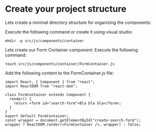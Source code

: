 # Create your project structure
Lets create a minimal directory structure for organizing the components:

Execute the following command or create it using visual studio:
```
mkdir -p src/js/components/container
```

Lets create our Form Container component:
Execute the following command:

```
touch src/js/components/container/FormContainer.js
```

Add the following content to the FormContainer.js file:
```
import React, { Component } from "react";
import ReactDOM from "react-dom";

class FormContainer extends Component {
  render() {
    return <form id="search-form">Bla bla bla</form>;
  }
}
export default FormContainer;
const wrapper = document.getElementById("create-search-form");
wrapper ? ReactDOM.render(<FormContainer />, wrapper) : false;
```

